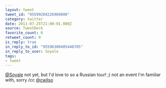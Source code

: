 ```yaml
---
layout: tweet
tweet_id: "95599204226969600"
category: twitter
date: 2011-07-25T21:00:01.000Z
source: TweetDeck
favorite_count: 0
retweet_count: 0
is_reply: true
in_reply_to_id: "95596300405448705"
in_reply_to_user: Soyale
tags:
- tweet
---
```


[@Soyale](https://twitter.com/@Soyale) not yet, but I'd love to so a Russian tour! ;) not an event I'm familiar with, sorry /cc [@cwilso](https://twitter.com/@cwilso)
